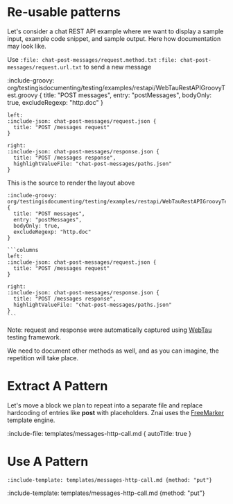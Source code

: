 # Re-usable patterns

Let's consider a chat REST API example where we want to display a sample input, example code snippet, and sample output.
Here how documentation may look like.

Use `:file: chat-post-messages/request.method.txt` `:file: chat-post-messages/request.url.txt` to send a new message

:include-groovy: org/testingisdocumenting/testing/examples/restapi/WebTauRestAPIGroovyTest.groovy {
  title: "POST messages",
  entry: "postMessages",
  bodyOnly: true,
  excludeRegexp: "http.doc"
}

```columns
left:
:include-json: chat-post-messages/request.json {
  title: "POST /messages request"
}
  
right:
:include-json: chat-post-messages/response.json {
  title: "POST /messages response",
  highlightValueFile: "chat-post-messages/paths.json"
}
```

This is the source to render the layout above

    :include-groovy: org/testingisdocumenting/testing/examples/restapi/WebTauRestAPIGroovyTest.groovy {
      title: "POST messages",
      entry: "postMessages",
      bodyOnly: true,
      excludeRegexp: "http.doc"
    }
    
    ```columns
    left:
    :include-json: chat-post-messages/request.json {
      title: "POST /messages request"
    }
      
    right:
    :include-json: chat-post-messages/response.json {
      title: "POST /messages response",
      highlightValueFile: "chat-post-messages/paths.json"
    }
    ```

Note: request and response were automatically captured using [WebTau](synergy-with-testing/REST-API) testing framework.
    
We need to document other methods as well, and as you can imagine, the repetition will take place.

# Extract A Pattern

Let's move a block we plan to repeat into a separate file and replace hardcoding of entries like **post** with placeholders.
Znai uses the [FreeMarker](https://freemarker.apache.org) template engine.

:include-file: templates/messages-http-call.md { autoTitle: true }

# Use A Pattern

    :include-template: templates/messages-http-call.md {method: "put"}

:include-template: templates/messages-http-call.md {method: "put"}

